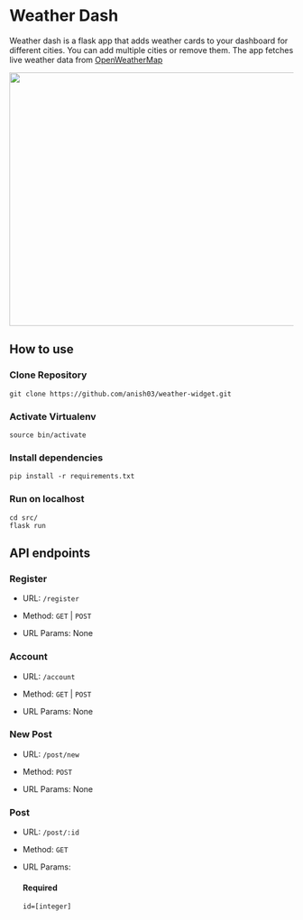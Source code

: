 # Weather Dash

Weather dash is a flask app that adds weather cards to your dashboard for different cities. You can add multiple cities or remove them. The app fetches live weather data from [OpenWeatherMap](https://openweathermap.org/)



<p align="center"> 
	<img width="800" height="450" src="https://github.com/anish03/weather-widget/blob/master/Images/Screenshot.png">
</p>

## How to use

### Clone Repository
```
git clone https://github.com/anish03/weather-widget.git
```

### Activate Virtualenv
```
source bin/activate
```

### Install dependencies
```
pip install -r requirements.txt
```

### Run on localhost
```
cd src/
flask run
```

## API endpoints

### Register

* URL:
	```/register```

* Method:
	```GET``` | ```POST```

* URL Params:
	None

### Account

* URL:
	```/account```

* Method:
	```GET``` | ```POST```

* URL Params:
	None

### New Post

* URL:
	```/post/new```

* Method:
	```POST```

* URL Params:
	None

### Post
	
* URL:
	```/post/:id```

* Method:
	```GET```

* URL Params:
	#### Required
	```id=[integer]```


